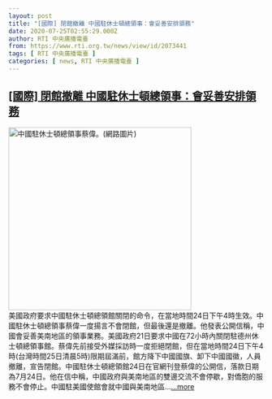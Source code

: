 ```yaml
---
layout: post
title: "[國際] 閉館撤離 中國駐休士頓總領事：會妥善安排領務"
date: 2020-07-25T02:55:29.000Z
author: RTI 中央廣播電臺
from: https://www.rti.org.tw/news/view/id/2073441
tags: [ RTI 中央廣播電臺 ]
categories: [ news, RTI 中央廣播電臺 ]
---
```

<!--1595645729000-->
[[國際] 閉館撤離 中國駐休士頓總領事：會妥善安排領務](https://www.rti.org.tw/news/view/id/2073441)
------

<div>
<img src="https://static.rti.org.tw/assets/thumbnails/2020/07/23/5905a69418acdce830fb026d3d73e656.jpg" width="360" alt="中國駐休士頓總領事蔡偉。(網路圖片)" title="中國駐休士頓總領事蔡偉。(網路圖片)"><br>美國政府要求中國駐休士頓總領館關閉的命令，在當地時間24日下午4時生效。中國駐休士頓總領事蔡偉一度揚言不會閉館，但最後還是撤離。他發表公開信稱，中國會妥善美南地區的領事業務。美國政府21日要求中國在72小時內關閉駐德州休士頓總領事館。蔡偉先前接受外媒採訪時一度拒絕閉館，但在當地時間24日下午4時(台灣時間25日清晨5時)限期屆滿前，館方降下中國國旗、卸下中國國徽，人員撤離，宣告閉館。中國駐休士頓總領館24日在官網刊登蔡偉的公開信，落款日期為7月24日。他在信中稱，中國政府與美南地區的雙邊交流不會停歇，對僑胞的服務不會停止。中國駐美國使館會就中國與美南地區...<a target="_blank" href="https://www.rti.org.tw/news/view/id/2073441">...more</a>
</div>
